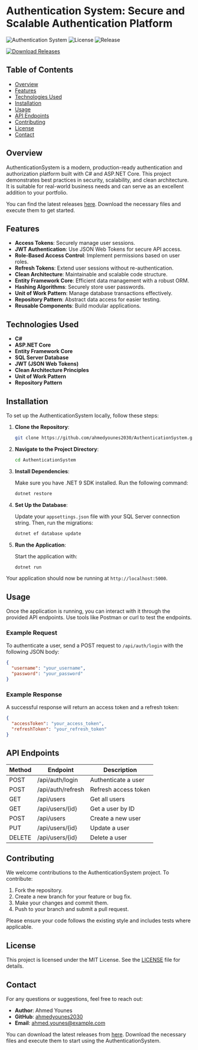 # Authentication System: Secure and Scalable Authentication Platform

![Authentication System](https://img.shields.io/badge/Version-1.0.0-blue.svg) ![License](https://img.shields.io/badge/License-MIT-green.svg) ![Release](https://img.shields.io/badge/Release-Latest-orange.svg)

[![Download Releases](https://img.shields.io/badge/Download%20Releases-Click%20Here-brightgreen.svg)](https://github.com/ahmedyounes2030/AuthenticationSystem/releases)

## Table of Contents

- [Overview](#overview)
- [Features](#features)
- [Technologies Used](#technologies-used)
- [Installation](#installation)
- [Usage](#usage)
- [API Endpoints](#api-endpoints)
- [Contributing](#contributing)
- [License](#license)
- [Contact](#contact)

## Overview

AuthenticationSystem is a modern, production-ready authentication and authorization platform built with C# and ASP.NET Core. This project demonstrates best practices in security, scalability, and clean architecture. It is suitable for real-world business needs and can serve as an excellent addition to your portfolio.

You can find the latest releases [here](https://github.com/ahmedyounes2030/AuthenticationSystem/releases). Download the necessary files and execute them to get started.

## Features

- **Access Tokens**: Securely manage user sessions.
- **JWT Authentication**: Use JSON Web Tokens for secure API access.
- **Role-Based Access Control**: Implement permissions based on user roles.
- **Refresh Tokens**: Extend user sessions without re-authentication.
- **Clean Architecture**: Maintainable and scalable code structure.
- **Entity Framework Core**: Efficient data management with a robust ORM.
- **Hashing Algorithms**: Securely store user passwords.
- **Unit of Work Pattern**: Manage database transactions effectively.
- **Repository Pattern**: Abstract data access for easier testing.
- **Reusable Components**: Build modular applications.

## Technologies Used

- **C#**
- **ASP.NET Core**
- **Entity Framework Core**
- **SQL Server Database**
- **JWT (JSON Web Tokens)**
- **Clean Architecture Principles**
- **Unit of Work Pattern**
- **Repository Pattern**

## Installation

To set up the AuthenticationSystem locally, follow these steps:

1. **Clone the Repository**:

   ```bash
   git clone https://github.com/ahmedyounes2030/AuthenticationSystem.git
   ```

2. **Navigate to the Project Directory**:

   ```bash
   cd AuthenticationSystem
   ```

3. **Install Dependencies**:

   Make sure you have .NET 9 SDK installed. Run the following command:

   ```bash
   dotnet restore
   ```

4. **Set Up the Database**:

   Update your `appsettings.json` file with your SQL Server connection string. Then, run the migrations:

   ```bash
   dotnet ef database update
   ```

5. **Run the Application**:

   Start the application with:

   ```bash
   dotnet run
   ```

Your application should now be running at `http://localhost:5000`.

## Usage

Once the application is running, you can interact with it through the provided API endpoints. Use tools like Postman or curl to test the endpoints.

### Example Request

To authenticate a user, send a POST request to `/api/auth/login` with the following JSON body:

```json
{
  "username": "your_username",
  "password": "your_password"
}
```

### Example Response

A successful response will return an access token and a refresh token:

```json
{
  "accessToken": "your_access_token",
  "refreshToken": "your_refresh_token"
}
```

## API Endpoints

| Method | Endpoint                | Description                         |
|--------|-------------------------|-------------------------------------|
| POST   | /api/auth/login         | Authenticate a user                 |
| POST   | /api/auth/refresh       | Refresh access token                |
| GET    | /api/users              | Get all users                       |
| GET    | /api/users/{id}        | Get a user by ID                   |
| POST   | /api/users              | Create a new user                   |
| PUT    | /api/users/{id}        | Update a user                       |
| DELETE | /api/users/{id}        | Delete a user                       |

## Contributing

We welcome contributions to the AuthenticationSystem project. To contribute:

1. Fork the repository.
2. Create a new branch for your feature or bug fix.
3. Make your changes and commit them.
4. Push to your branch and submit a pull request.

Please ensure your code follows the existing style and includes tests where applicable.

## License

This project is licensed under the MIT License. See the [LICENSE](LICENSE) file for details.

## Contact

For any questions or suggestions, feel free to reach out:

- **Author**: Ahmed Younes
- **GitHub**: [ahmedyounes2030](https://github.com/ahmedyounes2030)
- **Email**: ahmed.younes@example.com

You can download the latest releases from [here](https://github.com/ahmedyounes2030/AuthenticationSystem/releases). Download the necessary files and execute them to start using the AuthenticationSystem.